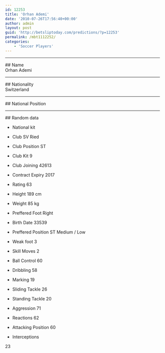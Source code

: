 ```yaml
---
id: 12253
title: 'Orhan Ademi'
date: '2010-07-26T17:56:40+00:00'
author: admin
layout: post
guid: 'http://betsliptoday.com/predictions/?p=12253'
permalink: /mbt1112252/
categories:
    - 'Soccer Players'
---
```


- - - - - -

\## Name  
 Orhan Ademi

- - - - - -

\## Nationality  
 Switzerland

- - - - - -

\## National Position

- - - - - -

\## Random data

- National kit
- Club
 SV Ried

- Club Position
 ST

- Club Kit
 9

- Club Joining
 42613

- Contract Expiry
 2017

- Rating
 63

- Height
 189 cm

- Weight
 85 kg

- Preffered Foot
 Right

- Birth Date
 33539

- Preffered Position
 ST Medium / Low

- Weak foot
 3

- Skill Moves
 2

- Ball Control
 60

- Dribbling
 58

- Marking
 19

- Sliding Tackle
 26

- Standing Tackle
 20

- Aggression
 71

- Reactions
 62

- Attacking Position
 60

- Interceptions

 23